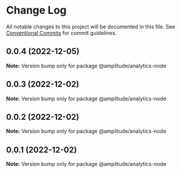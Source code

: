 # Change Log

All notable changes to this project will be documented in this file.
See [Conventional Commits](https://conventionalcommits.org) for commit guidelines.

## 0.0.4 (2022-12-05)

**Note:** Version bump only for package @amplitude/analytics-node





## 0.0.3 (2022-12-02)

**Note:** Version bump only for package @amplitude/analytics-node





## 0.0.2 (2022-12-02)

**Note:** Version bump only for package @amplitude/analytics-node





## 0.0.1 (2022-12-02)

**Note:** Version bump only for package @amplitude/analytics-node
